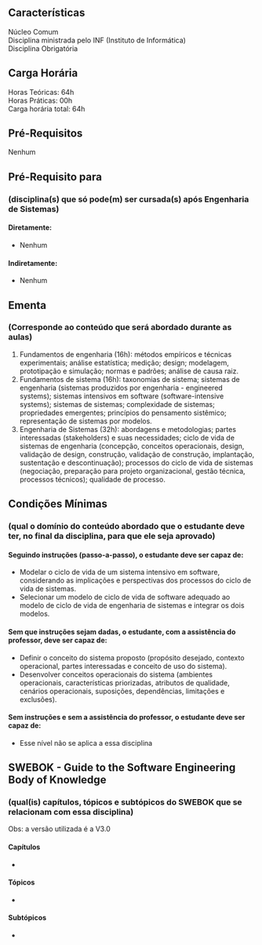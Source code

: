 ## Características  
Núcleo Comum  
Disciplina ministrada pelo INF (Instituto de Informática)  
Disciplina Obrigatória  

## Carga Horária  
Horas Teóricas: 64h  
Horas Práticas: 00h  
Carga horária total: 64h  

## Pré-Requisitos   
Nenhum

## Pré-Requisito para  
### (disciplina(s) que só pode(m) ser cursada(s) após Engenharia de Sistemas)  
  
#### Diretamente:
* Nenhum

#### Indiretamente:  
* Nenhum

## Ementa  
### (Corresponde ao conteúdo que será abordado durante as aulas)  
1.  Fundamentos de engenharia (16h): métodos empíricos e técnicas experimentais; análise estatística; medição; design; modelagem, prototipação e simulação; normas e padrões; análise de causa raiz.
2.  Fundamentos de sistema (16h): taxonomias de sistema; sistemas de engenharia (sistemas produzidos por engenharia - engineered systems); sistemas intensivos em software (software-intensive systems); sistemas de sistemas; complexidade de sistemas; propriedades emergentes; princípios do pensamento sistêmico; representação de sistemas por modelos.
3.  Engenharia de Sistemas (32h): abordagens e metodologias; partes interessadas (stakeholders) e suas necessidades; ciclo de vida de sistemas de engenharia (concepção, conceitos operacionais, design, validação de design, construção, validação de construção, implantação, sustentação e descontinuação); processos do ciclo de vida de sistemas (negociação, preparação para projeto organizacional, gestão técnica, processos técnicos); qualidade de processo.  

## Condições Mínimas  
### (qual o domínio do conteúdo abordado que o estudante deve ter, no final da disciplina, para que ele seja aprovado)  

#### Seguindo instruções (passo-a-passo), o estudante deve ser capaz de:  
* Modelar o ciclo de vida de um sistema intensivo em software, considerando as implicações e perspectivas dos processos do ciclo de vida de sistemas.  
* Selecionar um modelo de ciclo de vida de software adequado ao modelo de ciclo de vida de engenharia de sistemas e integrar os dois modelos.

#### Sem que instruções sejam dadas, o estudante, com a assistência do professor, deve ser capaz de:  
* Definir o conceito do sistema proposto (propósito desejado, contexto operacional, partes interessadas e conceito de uso do sistema).  
* Desenvolver conceitos operacionais do sistema (ambientes operacionais, características priorizadas, atributos de qualidade, cenários operacionais, suposições, dependências, limitações e exclusões).

#### Sem instruções e sem a assistência do professor, o estudante deve ser capaz de:  
* Esse nível não se aplica a essa disciplina  

## SWEBOK - Guide to the Software Engineering Body of Knowledge
### (qual(is) capítulos, tópicos e subtópicos do SWEBOK que se relacionam com essa disciplina)  
Obs: a versão utilizada é a V3.0  

#### Capítulos  
* 

#### Tópicos  
*   

#### Subtópicos
* 